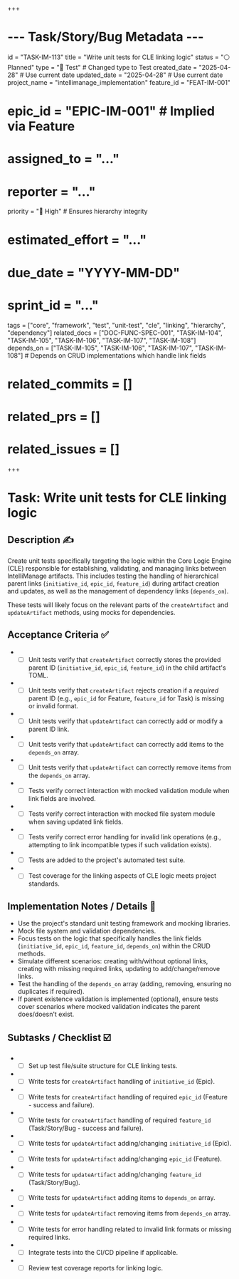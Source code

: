 +++
# --- Task/Story/Bug Metadata ---
id = "TASK-IM-113"
title = "Write unit tests for CLE linking logic"
status = "⚪️ Planned"
type = "🧪 Test" # Changed type to Test
created_date = "2025-04-28" # Use current date
updated_date = "2025-04-28" # Use current date
project_name = "intellimanage_implementation"
feature_id = "FEAT-IM-001"
# epic_id = "EPIC-IM-001" # Implied via Feature
# assigned_to = "..."
# reporter = "..."
priority = "🔼 High" # Ensures hierarchy integrity
# estimated_effort = "..."
# due_date = "YYYY-MM-DD"
# sprint_id = "..."
tags = ["core", "framework", "test", "unit-test", "cle", "linking", "hierarchy", "dependency"]
related_docs = ["DOC-FUNC-SPEC-001", "TASK-IM-104", "TASK-IM-105", "TASK-IM-106", "TASK-IM-107", "TASK-IM-108"]
depends_on = ["TASK-IM-105", "TASK-IM-106", "TASK-IM-107", "TASK-IM-108"] # Depends on CRUD implementations which handle link fields
# related_commits = []
# related_prs = []
# related_issues = []
+++

# Task: Write unit tests for CLE linking logic

## Description ✍️

Create unit tests specifically targeting the logic within the Core Logic Engine (CLE) responsible for establishing, validating, and managing links between IntelliManage artifacts. This includes testing the handling of hierarchical parent links (`initiative_id`, `epic_id`, `feature_id`) during artifact creation and updates, as well as the management of dependency links (`depends_on`).

These tests will likely focus on the relevant parts of the `createArtifact` and `updateArtifact` methods, using mocks for dependencies.

## Acceptance Criteria ✅

*   - [ ] Unit tests verify that `createArtifact` correctly stores the provided parent ID (`initiative_id`, `epic_id`, `feature_id`) in the child artifact's TOML.
*   - [ ] Unit tests verify that `createArtifact` rejects creation if a *required* parent ID (e.g., `epic_id` for Feature, `feature_id` for Task) is missing or invalid format.
*   - [ ] Unit tests verify that `updateArtifact` can correctly add or modify a parent ID link.
*   - [ ] Unit tests verify that `updateArtifact` can correctly add items to the `depends_on` array.
*   - [ ] Unit tests verify that `updateArtifact` can correctly remove items from the `depends_on` array.
*   - [ ] Tests verify correct interaction with mocked validation module when link fields are involved.
*   - [ ] Tests verify correct interaction with mocked file system module when saving updated link fields.
*   - [ ] Tests verify correct error handling for invalid link operations (e.g., attempting to link incompatible types if such validation exists).
*   - [ ] Tests are added to the project's automated test suite.
*   - [ ] Test coverage for the linking aspects of CLE logic meets project standards.

## Implementation Notes / Details 📝

*   Use the project's standard unit testing framework and mocking libraries.
*   Mock file system and validation dependencies.
*   Focus tests on the logic that specifically handles the link fields (`initiative_id`, `epic_id`, `feature_id`, `depends_on`) within the CRUD methods.
*   Simulate different scenarios: creating with/without optional links, creating with missing required links, updating to add/change/remove links.
*   Test the handling of the `depends_on` array (adding, removing, ensuring no duplicates if required).
*   If parent existence validation is implemented (optional), ensure tests cover scenarios where mocked validation indicates the parent does/doesn't exist.

## Subtasks / Checklist ☑️

*   - [ ] Set up test file/suite structure for CLE linking tests.
*   - [ ] Write tests for `createArtifact` handling of `initiative_id` (Epic).
*   - [ ] Write tests for `createArtifact` handling of required `epic_id` (Feature - success and failure).
*   - [ ] Write tests for `createArtifact` handling of required `feature_id` (Task/Story/Bug - success and failure).
*   - [ ] Write tests for `updateArtifact` adding/changing `initiative_id` (Epic).
*   - [ ] Write tests for `updateArtifact` adding/changing `epic_id` (Feature).
*   - [ ] Write tests for `updateArtifact` adding/changing `feature_id` (Task/Story/Bug).
*   - [ ] Write tests for `updateArtifact` adding items to `depends_on` array.
*   - [ ] Write tests for `updateArtifact` removing items from `depends_on` array.
*   - [ ] Write tests for error handling related to invalid link formats or missing required links.
*   - [ ] Integrate tests into the CI/CD pipeline if applicable.
*   - [ ] Review test coverage reports for linking logic.